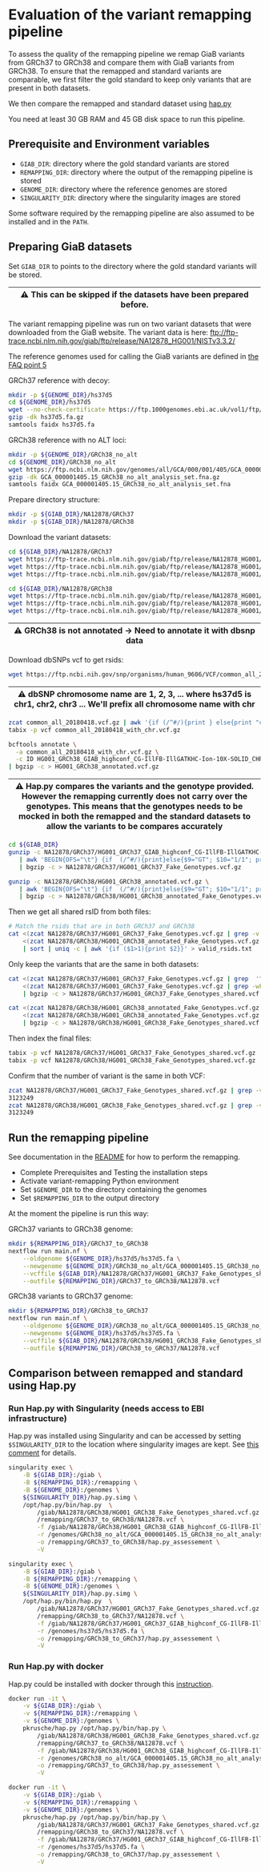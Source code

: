 # Evaluation of the variant remapping pipeline

To assess the quality of the remapping pipeline we remap GiaB variants from GRCh37 to GRCh38 and compare them with GiaB variants from GRCh38. To ensure that the remapped and standard variants are comparable, we first filter the gold standard to keep only variants that are present in both datasets.

We then compare the remapped and standard dataset using [hap.py](https://github.com/Illumina/hap.py)

You need at least 30 GB RAM and 45 GB disk space to run this pipeline.

## Prerequisite and Environment variables

* `GIAB_DIR`: directory where the gold standard variants are stored
* `REMAPPING_DIR`: directory where the output of the remapping pipeline is stored
* `GENOME_DIR`: directory where the reference genomes are stored
* `SINGULARITY_DIR`: directory where the singularity images are stored

Some software required by the remapping pipeline are also assumed to be installed and in the `PATH`.

## Preparing GiaB datasets 

Set `GIAB_DIR` to points to the directory where the gold standard variants will be stored.

|:warning: This can be skipped if the datasets have been prepared before.|
|---|

The variant remapping pipeline was run on two variant datasets that were downloaded from the GiaB website. The variant data is here: ftp://ftp-trace.ncbi.nlm.nih.gov/giab/ftp/release/NA12878_HG001/NISTv3.3.2/

The reference genomes used for calling the GiaB variants are defined in [the FAQ point 5](https://www.nist.gov/programs-projects/faqs-genome-bottle)

GRCh37 reference with decoy:

```bash
mkdir -p ${GENOME_DIR}/hs37d5
cd ${GENOME_DIR}/hs37d5
wget --no-check-certificate https://ftp.1000genomes.ebi.ac.uk/vol1/ftp/technical/reference/phase2_reference_assembly_sequence/hs37d5.fa.gz
gzip -dk hs37d5.fa.gz
samtools faidx hs37d5.fa
```

GRCh38 reference with no ALT loci: 

```bash
mkdir -p ${GENOME_DIR}/GRCh38_no_alt
cd ${GENOME_DIR}/GRCh38_no_alt
wget https://ftp.ncbi.nlm.nih.gov/genomes/all/GCA/000/001/405/GCA_000001405.15_GRCh38/seqs_for_alignment_pipelines.ucsc_ids/GCA_000001405.15_GRCh38_no_alt_analysis_set.fna.gz
gzip -dk GCA_000001405.15_GRCh38_no_alt_analysis_set.fna.gz
samtools faidx GCA_000001405.15_GRCh38_no_alt_analysis_set.fna
```

Prepare directory structure:

```bash
mkdir -p ${GIAB_DIR}/NA12878/GRCh37
mkdir -p ${GIAB_DIR}/NA12878/GRCh38
```

Download the variant datasets:

```bash
cd ${GIAB_DIR}/NA12878/GRCh37
wget https://ftp-trace.ncbi.nlm.nih.gov/giab/ftp/release/NA12878_HG001/NISTv3.3.2/GRCh37/HG001_GRCh37_GIAB_highconf_CG-IllFB-IllGATKHC-Ion-10X-SOLID_CHROM1-X_v.3.3.2_highconf_PGandRTGphasetransfer.vcf.gz
wget https://ftp-trace.ncbi.nlm.nih.gov/giab/ftp/release/NA12878_HG001/NISTv3.3.2/GRCh37/HG001_GRCh37_GIAB_highconf_CG-IllFB-IllGATKHC-Ion-10X-SOLID_CHROM1-X_v.3.3.2_highconf_PGandRTGphasetransfer.vcf.gz.tbi
wget https://ftp-trace.ncbi.nlm.nih.gov/giab/ftp/release/NA12878_HG001/NISTv3.3.2/GRCh37/HG001_GRCh37_GIAB_highconf_CG-IllFB-IllGATKHC-Ion-10X-SOLID_CHROM1-X_v.3.3.2_highconf_nosomaticdel.bed
```

```bash
cd ${GIAB_DIR}/NA12878/GRCh38
wget https://ftp-trace.ncbi.nlm.nih.gov/giab/ftp/release/NA12878_HG001/NISTv3.3.2/GRCh38/HG001_GRCh38_GIAB_highconf_CG-IllFB-IllGATKHC-Ion-10X-SOLID_CHROM1-X_v.3.3.2_highconf_PGandRTGphasetransfer.vcf.gz
wget https://ftp-trace.ncbi.nlm.nih.gov/giab/ftp/release/NA12878_HG001/NISTv3.3.2/GRCh38/HG001_GRCh38_GIAB_highconf_CG-IllFB-IllGATKHC-Ion-10X-SOLID_CHROM1-X_v.3.3.2_highconf_PGandRTGphasetransfer.vcf.gz.tbi
wget https://ftp-trace.ncbi.nlm.nih.gov/giab/ftp/release/NA12878_HG001/NISTv3.3.2/GRCh38/HG001_GRCh38_GIAB_highconf_CG-IllFB-IllGATKHC-Ion-10X-SOLID_CHROM1-X_v.3.3.2_highconf_nosomaticdel_noCENorHET7.bed
```

|:warning: GRCh38 is not annotated -> Need to annotate it with dbsnp data|
|---|

Download dbSNPs vcf to get rsids:

```bash
wget https://ftp.ncbi.nih.gov/snp/organisms/human_9606/VCF/common_all_20180418.vcf.gz
```

|:warning: dbSNP chromosome name are 1, 2, 3, ... where hs37d5 is chr1, chr2, chr3 ...  We'll prefix all chromosome name with chr|
|---|

```bash
zcat common_all_20180418.vcf.gz | awk '{if (/^#/){print } else{print "chr"$0}}' | bgzip -c > common_all_20180418_with_chr.vcf.gz
tabix -p vcf common_all_20180418_with_chr.vcf.gz
```

```bash 
bcftools annotate \
  -a common_all_20180418_with_chr.vcf.gz \
  -c ID HG001_GRCh38_GIAB_highconf_CG-IllFB-IllGATKHC-Ion-10X-SOLID_CHROM1-X_v.3.3.2_highconf_PGandRTGphasetransfer.vcf.gz \
| bgzip -c > HG001_GRCh38_annotated.vcf.gz
```

|:warning: Hap.py compares the variants and the genotype provided. However the remapping currently does not carry over the genotypes. This means that the genotypes needs to be mocked in both the remapped and the standard datasets to allow the variants to be compares accurately|
|---|

```bash
cd ${GIAB_DIR}
gunzip -c NA12878/GRCh37/HG001_GRCh37_GIAB_highconf_CG-IllFB-IllGATKHC-Ion-10X-SOLID_CHROM1-X_v.3.3.2_highconf_PGandRTGphasetransfer.vcf.gz \
   | awk 'BEGIN{OFS="\t"} {if  (/^#/){print}else{$9="GT"; $10="1/1"; print $0}}' \
   | bgzip -c > NA12878/GRCh37/HG001_GRCh37_Fake_Genotypes.vcf.gz

gunzip -c NA12878/GRCh38/HG001_GRCh38_annotated.vcf.gz \
   | awk 'BEGIN{OFS="\t"} {if  (/^#/){print}else{$9="GT"; $10="1/1"; print $0}}' \
   | bgzip -c > NA12878/GRCh38/HG001_GRCh38_annotated_Fake_Genotypes.vcf.gz 
```

Then we get all shared rsID from both files:

```bash
# Match the rsids that are in both GRCh37 and GRCh38
cat <(zcat NA12878/GRCh37/HG001_GRCh37_Fake_Genotypes.vcf.gz | grep -v '^#' | cut -f 3 | sort | uniq ) \
    <(zcat NA12878/GRCh38/HG001_GRCh38_annotated_Fake_Genotypes.vcf.gz | grep -v '^#' | cut -f 3 | sort | uniq ) \
    | sort | uniq -c | awk '{if ($1>1){print $2}}' > valid_rsids.txt
```

Only keep the variants that are the same in both datasets:

```bash
cat <(zcat NA12878/GRCh37/HG001_GRCh37_Fake_Genotypes.vcf.gz | grep  '^#') \
    <(zcat NA12878/GRCh37/HG001_GRCh37_Fake_Genotypes.vcf.gz | grep -wFf valid_rsids.txt) \
    | bgzip -c > NA12878/GRCh37/HG001_GRCh37_Fake_Genotypes_shared.vcf.gz 

cat <(zcat NA12878/GRCh38/HG001_GRCh38_annotated_Fake_Genotypes.vcf.gz | grep '^#') \
    <(zcat NA12878/GRCh38/HG001_GRCh38_annotated_Fake_Genotypes.vcf.gz | grep -wFf valid_rsids.txt) \
    | bgzip -c > NA12878/GRCh38/HG001_GRCh38_Fake_Genotypes_shared.vcf.gz 
```

Then index the final files:

```bash 
tabix -p vcf NA12878/GRCh37/HG001_GRCh37_Fake_Genotypes_shared.vcf.gz 
tabix -p vcf NA12878/GRCh38/HG001_GRCh38_Fake_Genotypes_shared.vcf.gz 
```

Confirm that the number of variant is the same in both VCF:

```bash 
zcat NA12878/GRCh37/HG001_GRCh37_Fake_Genotypes_shared.vcf.gz | grep -v '#' | cut -f 3 | sort | uniq | wc -l
3123249
zcat NA12878/GRCh38/HG001_GRCh38_Fake_Genotypes_shared.vcf.gz | grep -v '#' | cut -f 3 | sort | uniq | wc -l
3123249
```

## Run the remapping pipeline 

See documentation in the [README](README.md) for how to perform the remapping.
* Complete Prerequisites and Testing the installation steps
* Activate variant-remapping Python environment
* Set `$GENOME_DIR` to the directory containing the genomes 
* Set `$REMAPPING_DIR` to the output directory

At the moment the pipeline is run this way: 

GRCh37 variants to GRCh38 genome:

```bash
mkdir ${REMAPPING_DIR}/GRCh37_to_GRCh38
nextflow run main.nf \
    --oldgenome ${GENOME_DIR}/hs37d5/hs37d5.fa \
    --newgenome ${GENOME_DIR}/GRCh38_no_alt/GCA_000001405.15_GRCh38_no_alt_analysis_set.fna \
    --vcffile ${GIAB_DIR}/NA12878/GRCh37/HG001_GRCh37_Fake_Genotypes_shared.vcf.gz \
    --outfile ${REMAPPING_DIR}/GRCh37_to_GRCh38/NA12878.vcf
```

GRCh38 variants to GRCh37 genome:

```bash
mkdir ${REMAPPING_DIR}/GRCh38_to_GRCh37
nextflow run main.nf \
    --oldgenome ${GENOME_DIR}/GRCh38_no_alt/GCA_000001405.15_GRCh38_no_alt_analysis_set.fna \
    --newgenome ${GENOME_DIR}/hs37d5/hs37d5.fa \
    --vcffile ${GIAB_DIR}/NA12878/GRCh38/HG001_GRCh38_Fake_Genotypes_shared.vcf.gz \
    --outfile ${REMAPPING_DIR}/GRCh38_to_GRCh37/NA12878.vcf
```

## Comparison between remapped and standard using Hap.py

### Run Hap.py with Singularity (needs access to EBI infrastructure)

Hap.py was installed using Singularity and can be accessed by setting `$SINGULARITY_DIR` to the location where singularity images are kept. See [this comment](https://www.ebi.ac.uk/panda/jira/browse/EVA-1835?focusedCommentId=312411&page=com.atlassian.jira.plugin.system.issuetabpanels%3Acomment-tabpanel#comment-312411) for details.

```bash
singularity exec \
    -B ${GIAB_DIR}:/giab \
    -B ${REMAPPING_DIR}:/remapping \
    -B ${GENOME_DIR}:/genomes \
    ${SINGULARITY_DIR}/hap.py.simg \
    /opt/hap.py/bin/hap.py  \
        /giab/NA12878/GRCh38/HG001_GRCh38_Fake_Genotypes_shared.vcf.gz \
        /remapping/GRCh37_to_GRCh38/NA12878.vcf \
        -f /giab/NA12878/GRCh38/HG001_GRCh38_GIAB_highconf_CG-IllFB-IllGATKHC-Ion-10X-SOLID_CHROM1-X_v.3.3.2_highconf_nosomaticdel_noCENorHET7.bed \
        -r /genomes/GRCh38_no_alt/GCA_000001405.15_GRCh38_no_alt_analysis_set.fna \
        -o /remapping/GRCh37_to_GRCh38/hap.py_assessement \
        -V
```

```bash
singularity exec \
    -B ${GIAB_DIR}:/giab \
    -B ${REMAPPING_DIR}:/remapping \
    -B ${GENOME_DIR}:/genomes \
    ${SINGULARITY_DIR}/hap.py.simg \
    /opt/hap.py/bin/hap.py  \
        /giab/NA12878/GRCh37/HG001_GRCh37_Fake_Genotypes_shared.vcf.gz \
        /remapping/GRCh38_to_GRCh37/NA12878.vcf \
        -f /giab/NA12878/GRCh37/HG001_GRCh37_GIAB_highconf_CG-IllFB-IllGATKHC-Ion-10X-SOLID_CHROM1-X_v.3.3.2_highconf_nosomaticdel.bed \
        -r /genomes/hs37d5/hs37d5.fa \
        -o /remapping/GRCh38_to_GRCh37/hap.py_assessement \
        -V
```

### Run Hap.py with docker

Hap.py could be installed with docker through this [instruction](https://github.com/Illumina/hap.py#docker).

```bash
docker run -it \
    -v ${GIAB_DIR}:/giab \
    -v ${REMAPPING_DIR}:/remapping \
    -v ${GENOME_DIR}:/genomes \
    pkrusche/hap.py /opt/hap.py/bin/hap.py \
        /giab/NA12878/GRCh38/HG001_GRCh38_Fake_Genotypes_shared.vcf.gz \
        /remapping/GRCh37_to_GRCh38/NA12878.vcf \
        -f /giab/NA12878/GRCh38/HG001_GRCh38_GIAB_highconf_CG-IllFB-IllGATKHC-Ion-10X-SOLID_CHROM1-X_v.3.3.2_highconf_nosomaticdel_noCENorHET7.bed \
        -r /genomes/GRCh38_no_alt/GCA_000001405.15_GRCh38_no_alt_analysis_set.fna \
        -o /remapping/GRCh37_to_GRCh38/hap.py_assessement \
        -V
```

```bash
docker run -it \
    -v ${GIAB_DIR}:/giab \
    -v ${REMAPPING_DIR}:/remapping \
    -v ${GENOME_DIR}:/genomes \
    pkrusche/hap.py /opt/hap.py/bin/hap.py \
        /giab/NA12878/GRCh37/HG001_GRCh37_Fake_Genotypes_shared.vcf.gz \
        /remapping/GRCh38_to_GRCh37/NA12878.vcf \
        -f /giab/NA12878/GRCh37/HG001_GRCh37_GIAB_highconf_CG-IllFB-IllGATKHC-Ion-10X-SOLID_CHROM1-X_v.3.3.2_highconf_nosomaticdel.bed \
        -r /genomes/hs37d5/hs37d5.fa \
        -o /remapping/GRCh38_to_GRCh37/hap.py_assessement \
        -V
```
